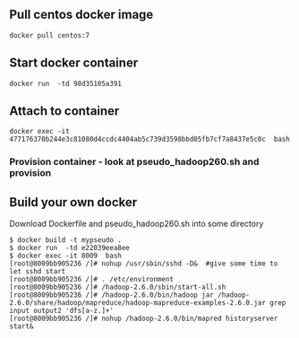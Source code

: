 ## Pull centos docker image
```docker pull centos:7```

## Start docker container
```docker run  -td 98d35105a391```

## Attach to container
```docker exec -it 477176370b244e3c81080d4ccdc4404ab5c739d3598bbd05fb7cf7a8437e5c0c  bash```

### Provision container - look at pseudo_hadoop260.sh and provision

## Build your own docker
Download Dockerfile and pseudo_hadoop260.sh into some directory

```
$ docker build -t mypseudo .
$ docker run  -td e22039eea8ee
$ docker exec -it 8009  bash
[root@8009bb905236 /]# nohup /usr/sbin/sshd -D&  #give some time to let sshd start
[root@8009bb905236 /]# . /etc/environment
[root@8009bb905236 /]# /hadoop-2.6.0/sbin/start-all.sh 
[root@8009bb905236 /]# /hadoop-2.6.0/bin/hadoop jar /hadoop-2.6.0/share/hadoop/mapreduce/hadoop-mapreduce-examples-2.6.0.jar grep input output2 'dfs[a-z.]+'
[root@8009bb905236 /]# nohup /hadoop-2.6.0/bin/mapred historyserver start&
```
